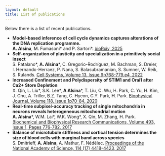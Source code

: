 ```yaml
---
layout: default
title: List of publications
---
```

<p style='text-align:justify'>Below there is a list of recent publications.</p>

- **Model-based inference of cell cycle dynamics captures alterations of the DNA replication programme.**\
  __A. Alsina__, M. Fumasoni\* and P. Sartori\*. [bioRxiv, 2025](https://www.biorxiv.org/content/10.1101/2025.03.19.644216.abstract)
- **Self-organization of plasticity and specialization in a primitively social insect**\
  S. Patalano\*, __A. Alsina__\*, C. Gregorio-Rodríguez, M. Bachman, S. Dreier, I. Hernando-Herraez, P. Nana, S. Balasubramanian, S. Sumner, W. Reik, S. Rulands. [Cell Systems, Volume 13, Issue 9p768-779.e4, 2022](https://www.cell.com/cell-systems/fulltext/S2405-4712(22)00315-5)
- **Increased Confinement and Polydispersity of STIM1 and Orai1 after Ca2+ Store Depletion**\
  X. Qin, L. Liu*, S.K. Lee*, __A Alsina__\*, T. Liu, C. Wu, H. Park, C. Yu, H. Kim, J. Chu, A. Triller, B.Z. Tang, C. Hyeon, C.Y. Park, H. Park. [Biophysical Journal, Volume 118, Issue 1p70-84, 2020](https://www.cell.com/biophysj/fulltext/S0006-3495(19)30942-7)
- **Real-time subpixel-accuracy tracking of single mitochondria in neurons reveals heterogeneous mitochondrial motion**\
  __A. Alsina__\*, W.M. Lai\*, W.K. Wong\*, X. Qin, M. Zhang, H. Park. [Biochemical and Biophysical Research Communications, Volume 493, Issue 1, Pages 776-782, 2017](www.sciencedirect.com/science/article/abs/pii/S0006291X17316868)
- **Balance of microtubule stiffness and cortical tension determines the size of blood cells with marginal band across species**\
  S. Dmitrieff, __A. Alsina__, A. Mathur, F. Nédélec. [Proceedings of the National Academy of Science, 114 (17) 4418-4423, 2017](https://www.pnas.org/doi/abs/10.1073/pnas.1618041114)

